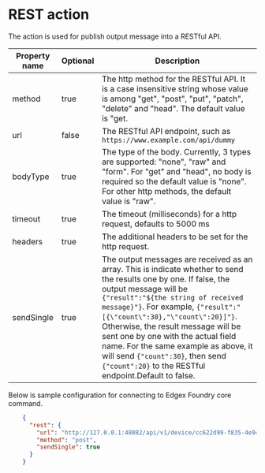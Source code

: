 # REST action

The action is used for publish output message into a RESTful API.

| Property name     | Optional | Description                                                  |
| ----------------- | -------- | ------------------------------------------------------------ |
| method            | true    | The http method for the RESTful API. It is a case insensitive string whose value is among "get", "post", "put", "patch", "delete" and "head". The default value is "get. |
| url             | false    | The RESTful API endpoint, such as ``https://www.example.com/api/dummy``                  |
| bodyType          | true     | The type of the body. Currently, 3 types are supported: "none", "raw" and "form". For "get" and "head", no body is required so the default value is "none". For other http methods, the default value is "raw". |
| timeout   | true     | The timeout (milliseconds) for a http request, defaults to 5000 ms |
| headers            | true     | The additional headers to be set for the http request. |
| sendSingle        | true     | The output messages are received as an array. This is indicate whether to send the results one by one. If false, the output message will be ``{"result":"${the string of received message}"}``. For example, ``{"result":"[{\"count\":30},"\"count\":20}]"}``. Otherwise, the result message will be sent one by one with the actual field name. For the same example as above, it will send ``{"count":30}``, then send ``{"count":20}`` to the RESTful endpoint.Default to false. |

Below is sample configuration for connecting to Edgex Foundry core command.
```json
    {
      "rest": {
        "url": "http://127.0.0.1:48082/api/v1/device/cc622d99-f835-4e94-b5cb-b1eff8699dc4/command/51fce08a-ae19-4bce-b431-b9f363bba705",       
        "method": "post",
        "sendSingle": true
      }
    }
```